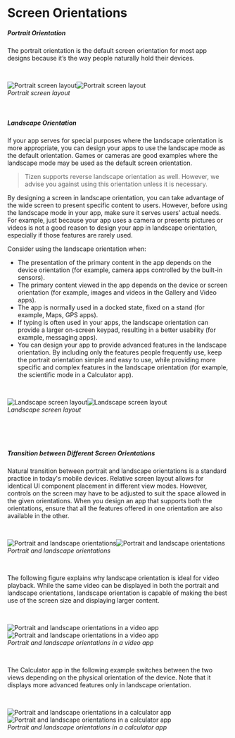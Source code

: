 # Screen Orientations



##### Portrait Orientation

The portrait orientation is the default screen orientation for most app designs because it’s the way people naturally hold their devices.

 



![Portrait screen layout](media/4.5.1_a.png)![Portrait screen layout](media/4.5.1_b.png)  
*Portrait screen layout*



 

##### Landscape Orientation

If your app serves for special purposes where the landscape orientation is more appropriate, you can design your apps to use the landscape mode as the default orientation. Games or cameras are good examples where the landscape mode may be used as the default screen orientation.



> Tizen supports reverse landscape orientation as well. However, we advise you against using this orientation unless it is necessary.



By designing a screen in landscape orientation, you can take advantage of the wide screen to present specific content to users. However, before using the landscape mode in your app, make sure it serves users’ actual needs. For example, just because your app uses a camera or presents pictures or videos is not a good reason to design your app in landscape orientation, especially if those features are rarely used.

Consider using the landscape orientation when:

-   The presentation of the primary content in the app depends on the device orientation (for example, camera apps controlled by the built-in sensors).
-   The primary content viewed in the app depends on the device or screen orientation (for example, images and videos in the Gallery and Video apps).
-   The app is normally used in a docked state, fixed on a stand (for example, Maps, GPS apps).
-   If typing is often used in your apps, the landscape orientation can provide a larger on-screen keypad, resulting in a better usability (for example, messaging apps).
-   You can design your app to provide advanced features in the landscape orientation. By including only the features people frequently use, keep the portrait orientation simple and easy to use, while providing more specific and complex features in the landscape orientation (for example, the scientific mode in a Calculator app).

 



![Landscape screen layout](media/4.5.1_c.png)![Landscape screen layout](media/4.5.1_d.png)  
*Landscape screen layout*



 

 

##### Transition between Different Screen Orientations

Natural transition between portrait and landscape orientations is a standard practice in today's mobile devices. Relative screen layout allows for identical UI component placement in different view modes. However, controls on the screen may have to be adjusted to suit the space allowed in the given orientations. When you design an app that supports both the orientations, ensure that all the features offered in one orientation are also available in the other.

 



![Portrait and landscape orientations](media/4.5.1_e.png)![Portrait and landscape orientations](media/4.5.1_f.png)  
*Portrait and landscape orientations*



 

The following figure explains why landscape orientation is ideal for video playback. While the same video can be displayed in both the portrait and landscape orientations, landscape orientation is capable of making the best use of the screen size and displaying larger content.

 



![Portrait and landscape orientations in a video app](media/4.5.1_g_.png)![Portrait and landscape orientations in a video app](media/4.5.1_h_.png)  
*Portrait and landscape orientations in a video app*



 

The Calculator app in the following example switches between the two views depending on the physical orientation of the device. Note that it displays more advanced features only in landscape orientation.

 



![Portrait and landscape orientations in a calculator app](media/4.5.1_i.png)![Portrait and landscape orientations in a calculator app](media/4.5.1_j.png)  
*Portrait and landscape orientations in a calculator app*
